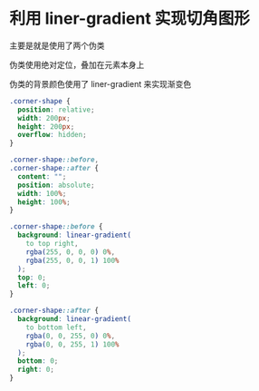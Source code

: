 # 利用 liner-gradient 实现切角图形

主要是就是使用了两个伪类

伪类使用绝对定位，叠加在元素本身上

伪类的背景颜色使用了 liner-gradient 来实现渐变色

```css
.corner-shape {
  position: relative;
  width: 200px;
  height: 200px;
  overflow: hidden;
}

.corner-shape::before,
.corner-shape::after {
  content: "";
  position: absolute;
  width: 100%;
  height: 100%;
}

.corner-shape::before {
  background: linear-gradient(
    to top right,
    rgba(255, 0, 0, 0) 0%,
    rgba(255, 0, 0, 1) 100%
  );
  top: 0;
  left: 0;
}

.corner-shape::after {
  background: linear-gradient(
    to bottom left,
    rgba(0, 0, 255, 0) 0%,
    rgba(0, 0, 255, 1) 100%
  );
  bottom: 0;
  right: 0;
}
```
